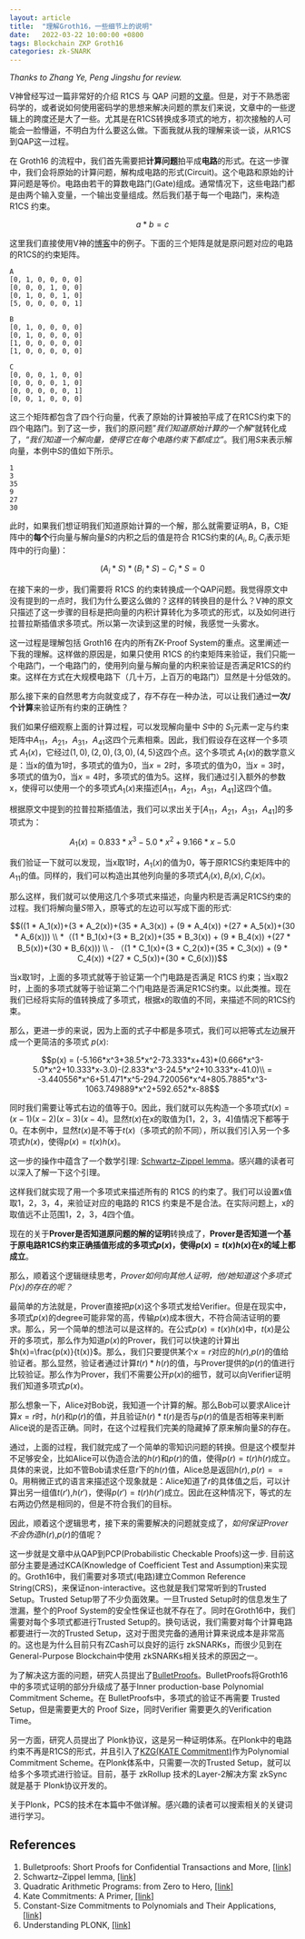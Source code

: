 ```yaml
---
layout: article
title:  "理解Groth16，一些细节上的说明"
date:   2022-03-22 10:00:00 +0800
tags: Blockchain ZKP Groth16
categories: zk-SNARK
---
```


*Thanks to Zhang Ye, Peng Jingshu for review.*

V神曾经写过一篇非常好的介绍 R1CS 与 QAP 问题的[文章](https://vitalik.ca/general/2016/12/10/qap.html)。但是，对于不熟悉密码学的，或者说如何使用密码学的思想来解决问题的票友们来说，文章中的一些逻辑上的跨度还是大了一些。尤其是在R1CS转换成多项式的地方，初次接触的人可能会一脸懵逼，不明白为什么要这么做。下面我就从我的理解来谈一谈，从R1CS到QAP这一过程。

在 Groth16 的流程中，我们首先需要把**计算问题**拍平成**电路**的形式。在这一步骤中，我们会将原始的计算问题，解构成电路的形式(Circuit)。这个电路和原始的计算问题是等价。电路由若干的算数电路门(Gate)组成。通常情况下，这些电路门都是由两个输入变量，一个输出变量组成。然后我们基于每一个电路门，来构造 R1CS 约束。

$$a * b = c$$

这里我们直接使用V神的[博客](https://vitalik.ca/general/2016/12/10/qap.html)中的例子。下面的三个矩阵是就是原问题对应的电路的R1CS的约束矩阵。

```
A
[0, 1, 0, 0, 0, 0]
[0, 0, 0, 1, 0, 0]
[0, 1, 0, 0, 1, 0]
[5, 0, 0, 0, 0, 1]

B
[0, 1, 0, 0, 0, 0]
[0, 1, 0, 0, 0, 0]
[1, 0, 0, 0, 0, 0]
[1, 0, 0, 0, 0, 0]

C
[0, 0, 0, 1, 0, 0]
[0, 0, 0, 0, 1, 0]
[0, 0, 0, 0, 0, 1]
[0, 0, 1, 0, 0, 0]
```

这三个矩阵都包含了四个行向量，代表了原始的计算被拍平成了在R1CS约束下的四个电路门。到了这一步，我们的原问题”*我们知道原始计算的一个解*“就转化成了，*“我们知道一个解向量，使得它在每个电路约束下都成立”*。我们用$S$来表示解向量，本例中$S$的值如下所示。

```
1
3
35
9
27
30
```

此时，如果我们想证明我们知道原始计算的一个解，那么就需要证明A，B，C矩阵中的**每个**行向量与解向量$S$的内积之后的值是符合 R1CS约束的($A_i,B_i,C_i$表示矩阵中的行向量)：

$$(A_i*S)* (B_i*S) - C_i*S = 0$$

在接下来的一步，我们需要将 R1CS 的约束转换成一个QAP问题。我觉得原文中没有提到的一点时，我们为什么要这么做的？这样的转换目的是什么？V神的原文只描述了这一步骤的目标是把向量的内积计算转化为多项式的形式，以及如何进行拉普拉斯插值求多项式。所以第一次读到这里的时候，我感觉一头雾水。

这一过程是理解包括 Groth16 在内的所有ZK-Proof System的重点。这里阐述一下我的理解。这样做的原因是，如果只使用 R1CS 的约束矩阵来验证，我们只能一个电路门，一个电路门的，使用列向量与解向量的内积来验证是否满足R1CS的约束。这样在方式在大规模电路下（几十万，上百万的电路门）显然是十分低效的。

那么接下来的自然思考方向就变成了，存不存在一种办法，可以让我们通过**一次/个计算**来验证所有约束的正确性？

我们如果仔细观察上面的计算过程，可以发现解向量中 $S$中的 $S_1$元素一定与约束矩阵中$A_{11}$，$A_{21}$，$A_{31}$，$A_{41}$这四个元素相乘。因此，我们假设存在这样一个多项式 $A_1(x)$，它经过$(1,0), (2,0), (3,0), (4,5)$这四个点。这个多项式 $A_1(x)$的数学意义是：当x的值为1时，多项式的值为0，当$x=2$时，多项式的值为0，当$x=3$时，多项式的值为0，当$x=4$时，多项式的值为5。这样，我们通过引入额外的参数x，使得可以使用一个的多项式$A_1(x)$来描述[$A_{11}$，$A_{21}$，$A_{31}$，$A_{41}$]这四个值。

根据原文中提到的拉普拉斯插值法，我们可以求出关于[$A_{11}$，$A_{21}$，$A_{31}$，$A_{41}$]的多项式为：

$$A_1(x) = 0.833*x^3 -5.0*x^2 +9.166*x -5.0$$

我们验证一下就可以发现，当x取1时，$A_1(x)$的值为0，等于原R1CS约束矩阵中的$A_{11}$的值。同样的，我们可以构造出其他列向量的多项式$A_i(x),B_i(x),C_i(x)$。

那么这样，我们就可以使用这几个多项式来描述，向量内积是否满足R1CS约束的过程。我们将解向量$S$带入，原等式的左边可以写成下面的形式:

$$((1 * A_1(x))+(3 * A_2(x))+(35 * A_3(x)) + (9 * A_4(x)) +(27 * A_5(x))+(30 * A_6(x))) \\ *（(1 * B_1(x)+(3 * B_2(x))+(35 * B_3(x)) + (9 * B_4(x)) +(27 * B_5(x))+(30 * B_6(x))) \\ - （(1 * C_1(x)+(3 * C_2(x))+(35 * C_3(x)) + (9 * C_4(x)) +(27 * C_5(x))+(30 * C_6(x)))$$

当x取1时，上面的多项式就等于验证第一个门电路是否满足 R1CS 约束；当x取2时，上面的多项式就等于验证第二个门电路是否满足R1CS约束。以此类推。现在我们已经将实际的值转换成了多项式，根据x的取值的不同，来描述不同的R1CS约束。

那么，更进一步的来说，因为上面的式子中都是多项式，我们可以把等式左边展开成一个更简洁的多项式 $p(x)$:

$$p(x) = (-5.166*x^3+38.5*x^2-73.333*x+43)*(0.666*x^3-5.0*x^2+10.333*x-3.0)-(2.833*x^3-24.5*x^2+10.333*x-41.0)\\
       = -3.440556*x^6+51.471*x^5-294.720056*x^4+805.7885*x^3-1063.749889*x^2+592.652*x-88$$

同时我们需要让等式右边的值等于0。因此，我们就可以先构造一个多项式$t(x)=(x-1)(x-2)(x-3)(x-4)$。显然$t(x)$在x的取值为[1，2，3，4]值情况下都等于0。在本例中，显然$t(x)$是不等于$t(x)$（多项式的阶不同），所以我们引入另一个多项式$h(x)$，使得$p(x)=t(x)h(x)$。

这一步的操作中蕴含了一个数学引理: [Schwartz–Zippel lemma](https://en.wikipedia.org/wiki/Schwartz%E2%80%93Zippel_lemma)。感兴趣的读者可以深入了解一下这个引理。

这样我们就实现了用一个多项式来描述所有的 R1CS 的约束了。我们可以设置x值取1，2，3，4，来验证对应的电路的 R1CS 约束是不是合法。在实际问题上，x的取值远不止范围1，2，3，4四个值。

现在的关于**Prover是否知道原问题的解的证明**转换成了，**Prover是否知道一个基于原电路R1CS约束正确插值形成的多项式$p(x)$，使得$p(x)=t(x)h(x)$在x的域上都成立**。

那么，顺着这个逻辑继续思考，*Prover如何向其他人证明，他/她知道这个多项式$P(x)$的存在的呢？*

最简单的方法就是，Prover直接把$p(x)$这个多项式发给Verifier。但是在现实中，多项式$p(x)$的degree可能非常的高，传输$p(x)$成本很大，不符合简洁证明的要求。那么，另一个简单的想法可以是这样的。在公式$p(x)=t(x)h(x)$中，$t(x)$是公开的多项式，那么作为知道$p(x)$的Prover，我们可以快速的计算出$h(x)=\frac{p(x)}{t(x)}$。那么，我们只要提供某个$x=r$对应的$h(r)$,$p(r)$的值给验证者。那么显然，验证者通过计算$t(r)*h(r)$的值，与Prover提供的$p(r)$的值进行比较验证。那么作为Prover，我们不需要公开$p(x)$的细节，就可以向Verifier证明我们知道多项式$p(x)$。

那么想象一下，Alice对Bob说，我知道一个计算的解。那么Bob可以要求Alice计算$x=r$时，$h(r)$和$p(r)$的值，并且验证$h(r)*t(r)$是否与$p(r)$的值是否相等来判断Alice说的是否正确。同时，在这个过程我们完美的隐藏掉了原来解向量$S$的存在。

通过，上面的过程，我们就完成了一个简单的零知识问题的转换。但是这个模型并不足够安全，比如Alice可以伪造合法的$h(r)$和$p(r)$的值，使得$p(r)=t(r)h(r)$成立。具体的来说，比如不管Bob请求任意r下的$h(r)$值，Alice总是返回$h(r),p(r) == 0$。用稍微正式的语言来描述这个现象就是：Alice知道了$r$的具体值之后，可以计算出另一组值$t(r')$,$h(r')$，使得$p(r')=t(r)h(r')$成立。因此在这种情况下，等式的左右两边仍然是相同的，但是不符合我们的目标。

因此，顺着这个逻辑思考，接下来的需要解决的问题就变成了，*如何保证Prover不会伪造*$h(r)$,$p(r)$的值呢？

这一步就是文章中从QAP到PCP(Probabilistic Checkable Proofs)这一步. 目前这部分主要是通过KCA(Knowledge of Coefficient Test and Assumption)来实现的。Groth16中，我们需要对多项式(电路)建立Common Reference String(CRS)，来保证non-interactive。这也就是我们常常听到的Trusted Setup。Trusted Setup带了不少负面效果。一旦Trusted Setup时的信息发生了泄漏，整个的Proof System的安全性保证也就不存在了。同时在Groth16中，我们需要对每个多项式都进行Trusted Setup的。换句话说，我们需要对每个计算电路都要进行一次的Trusted Setup，这对于图灵完备的通用计算来说成本是非常高的。这也是为什么目前只有ZCash可以良好的运行 zkSNARKs，而很少见到在General-Purpose Blockchain中使用 zkSNARKs相关技术的原因之一。

为了解决这方面的问题，研究人员提出了[BulletProofs](https://crypto.stanford.edu/bulletproofs/)。BulletProofs将Groth16中的多项式证明的部分升级成了基于Inner production-base Polynomial Commitment Scheme。在 BulletProofs中，多项式的验证不再需要 Trusted Setup，但是需要更大的 Proof Size，同时Verifier 需要更久的Verification Time。

另一方面，研究人员提出了 Plonk协议，这是另一种证明体系。在Plonk中的电路约束不再是R1CS的形式，并且引入了[KZG(KATE Commitment)](https://www.youtube.com/watch?v=W1E2CI_u6d0)作为Polynomial Commitment Scheme。在Plonk体系中，只需要一次的Trusted Setup，就可以给多个多项式进行验证。目前，基于 zkRollup 技术的Layer-2解决方案 zkSync 就是基于 Plonk协议开发的。

关于Plonk，PCS的技术在本篇中不做详解。感兴趣的读者可以搜索相关的关键词进行学习。

## References

1. Bulletproofs: Short Proofs for Confidential Transactions and More, [[link]](https://crypto.stanford.edu/bulletproofs/)
2. Schwartz–Zippel lemma, [[link]](https://en.wikipedia.org/wiki/Schwartz%E2%80%93Zippel_lemma)
3. Quadratic Arithmetic Programs: from Zero to Hero, [[link]](https://vitalik.ca/general/2016/12/10/qap.html)
4. Kate Commitments: A Primer, [[link]](https://hackmd.io/@tompocock/Hk2A7BD6U)
5. Constant-Size Commitments to Polynomials and Their Applications, [[link]](https://www.iacr.org/archive/asiacrypt2010/6477178/6477178.pdf)
6. Understanding PLONK, [[link]](https://vitalik.ca/general/2019/09/22/plonk.html)